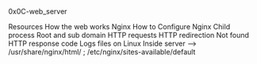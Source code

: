 0x0C-web_server

Resources
How the web works
Nginx
How to Configure Nginx
Child process
Root and sub domain
HTTP requests
HTTP redirection
Not found HTTP response code
Logs files on Linux
Inside server --> /usr/share/nginx/html/ ; /etc/nginx/sites-available/default

